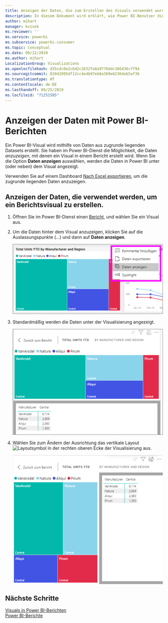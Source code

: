 ```yaml
---
title: Anzeigen der Daten, die zum Erstellen des Visuals verwendet wurden
description: In diesem Dokument wird erklärt, wie Power BI-Benutzer die Daten „sehen“ können, die zum Erstellen eines Visuals verwendet werden.
author: mihart
manager: kvivek
ms.reviewer: ''
ms.service: powerbi
ms.subservice: powerbi-consumer
ms.topic: conceptual
ms.date: 09/12/2019
ms.author: mihart
LocalizationGroup: Visualizations
ms.openlocfilehash: d35cdc6e2c6d2c2632fe8a9776ddc366436cff94
ms.sourcegitcommit: 02042995df12cc4e4b97eb8a369e62364eb5af36
ms.translationtype: HT
ms.contentlocale: de-DE
ms.lasthandoff: 09/25/2019
ms.locfileid: "71251505"
---
```

# <a name="show-data-with-power-bi-reports"></a>Anzeigen der Daten mit Power BI-Berichten

Ein Power BI-Visual wird mithilfe von Daten aus zugrunde liegenden Datasets erstellt. Sie haben im Power BI-Dienst die Möglichkeit, die Daten *anzuzeigen*, mit denen ein Visual in einem Bericht erstellt wird. Wenn Sie die Option **Daten anzeigen** auswählen, werden die Daten in Power BI unter (oder neben) dem Visual angezeigt.

Verwenden Sie auf einem Dashboard [Nach Excel exportieren](end-user-export.md), um die zugrunde liegenden Daten anzuzeigen.

## <a name="show-the-data-being-used-to-create-a-report-visual"></a>Anzeigen der Daten, die verwendet werden, um ein Berichtsvisual zu erstellen.
1. Öffnen Sie im Power BI-Dienst einen [Bericht](end-user-report-open.md), und wählen Sie ein Visual aus.  
2. Um die Daten hinter dem Visual anzuzeigen, klicken Sie auf die Auslassungspunkte (...) und dann auf **Daten anzeigen**.
   
   ![„Daten anzeigen“ auswählen](./media/end-user-show-data/power-bi-explore-show-data-newer.png)
3. Standardmäßig werden die Daten unter der Visualisierung angezeigt.
   
   ![Vertikale Anzeige des Visuals und der Daten](./media/end-user-show-data/power-bi-show-data-new.png)

4. Wählen Sie zum Ändern der Ausrichtung das vertikale Layout ![Layoutsymbol](media/end-user-show-data/power-bi-vertical-icon-new.png) in der rechten oberen Ecke der Visualisierung aus.
   
   ![Horizontale Anzeige des Visuals und der Daten](./media/end-user-show-data/power-bi-show-data-rotate.png)

## <a name="next-steps"></a>Nächste Schritte
[Visuals in Power BI-Berichten](../visuals/power-bi-report-visualizations.md)    
[Power BI-Berichte](end-user-reports.md)    
